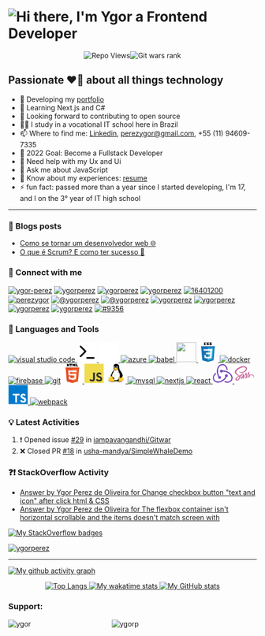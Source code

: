 # ![Hi there, I'm Ygor a Frontend Developer](https://user-images.githubusercontent.com/54226652/159144604-0b697da3-45aa-42f2-9d53-026eb0509992.png)

<p align="center"> <img src="https://komarev.com/ghpvc/?username=ygorperez&label=Profile%20views&color=dc143c&style=flat-square" alt="Repo Views" /><img src="https://gitwar-ygorperez.herokuapp.com//badge?username=ygorperez&color=dc143c&style=flat-square" alt="Git wars rank"> </p>

## Passionate ❤️‍🔥 about all things technology

- 🔨 Developing my [portfolio]() 
- 🌱 Learning Next.js and C#
- 👯 Looking forward to contributing to open source
- 👨‍🎓 I study in a vocational IT school here in Brazil
- 📫 Where to find me: [Linkedin](https://www.linkedin.com/in/ygor-perez-de-oliveira/), perezygor@gmail.com, +55 (11) 94609-7335 
- 🎯 2022 Goal: Become a Fullstack Developer
- 🤔 Need help with my Ux and Ui
- 💬 Ask me about JavaScript
- 📄 Know about my experiences: [resume](https://ygor-perez.notion.site)
- ⚡ fun fact: passed more than a year since I started developing, I'm 17, and I on the 3° year of IT high school
  
---

### :book: Blogs posts
<!-- BLOG-POST-LIST:START -->
- [Como se tornar um desenvolvedor web 🌐](https://dev.to/ygorperez/como-se-tornar-um-desenvolvedor-web-3bj2)
- [O que é Scrum? E como ter sucesso 🚀](https://dev.to/ygorperez/o-que-e-scrum-e-como-fazer-5hjf)
<!-- BLOG-POST-LIST:END -->

<h3 align="left">🔗 Connect with me</h3>
<p align="left">
<a href="https://linkedin.com/in/ygor-perez" target="blank"><img align="center" src="https://raw.githubusercontent.com/rahuldkjain/github-profile-readme-generator/master/src/images/icons/Social/linked-in-alt.svg" alt="ygor-perez" height="30" width="40" /></a>
<a href="https://codepen.io/ygorperez" target="blank"><img align="center" src="https://raw.githubusercontent.com/rahuldkjain/github-profile-readme-generator/master/src/images/icons/Social/codepen.svg" alt="ygorperez" height="30" width="40" /></a>
<a href="https://dev.to/ygorperez" target="blank"><img align="center" src="https://raw.githubusercontent.com/rahuldkjain/github-profile-readme-generator/master/src/images/icons/Social/devto.svg" alt="ygorperez" height="30" width="40" /></a>
<a href="https://twitter.com/ygorperez" target="blank"><img align="center" src="https://raw.githubusercontent.com/rahuldkjain/github-profile-readme-generator/master/src/images/icons/Social/twitter.svg" alt="ygorperez" height="30" width="40" /></a>
<a href="https://stackoverflow.com/users/16401200" target="blank"><img align="center" src="https://raw.githubusercontent.com/rahuldkjain/github-profile-readme-generator/master/src/images/icons/Social/stack-overflow.svg" alt="16401200" height="30" width="40" /></a>
<a href="https://instagram.com/perezygor" target="blank"><img align="center" src="https://raw.githubusercontent.com/rahuldkjain/github-profile-readme-generator/master/src/images/icons/Social/instagram.svg" alt="perezygor" height="30" width="40" /></a>
<a href="https://hashnode.com/@ygorperez" target="blank"><img align="center" src="https://raw.githubusercontent.com/rahuldkjain/github-profile-readme-generator/master/src/images/icons/Social/hashnode.svg" alt="@ygorperez" height="30" width="40" /></a>
<a href="https://medium.com/@ygorperez" target="blank"><img align="center" src="https://raw.githubusercontent.com/rahuldkjain/github-profile-readme-generator/master/src/images/icons/Social/medium.svg" alt="@ygorperez" height="30" width="40" /></a>
<a href="https://www.hackerrank.com/ygorperez" target="blank"><img align="center" src="https://raw.githubusercontent.com/rahuldkjain/github-profile-readme-generator/master/src/images/icons/Social/hackerrank.svg" alt="ygorperez" height="30" width="40" /></a>
<a href="https://www.leetcode.com/ygorperez" target="blank"><img align="center" src="https://raw.githubusercontent.com/rahuldkjain/github-profile-readme-generator/master/src/images/icons/Social/leet-code.svg" alt="ygorperez" height="30" width="40" /></a>
<a href="https://auth.geeksforgeeks.org/user/ygorperez" target="blank"><img align="center" src="https://raw.githubusercontent.com/rahuldkjain/github-profile-readme-generator/master/src/images/icons/Social/geeks-for-geeks.svg" alt="ygorperez" height="30" width="40" /></a>
<a href="https://www.topcoder.com/members/ygorperez" target="blank"><img align="center" src="https://raw.githubusercontent.com/rahuldkjain/github-profile-readme-generator/master/src/images/icons/Social/topcoder.svg" alt="ygorperez" height="30" width="40" /></a>
<a href="https://discord.gg/K9MWyNPR" target="blank"><img align="center" src="https://raw.githubusercontent.com/rahuldkjain/github-profile-readme-generator/master/src/images/icons/Social/discord.svg" alt="#9356" height="30" width="40" /></a>
</p>

### 🚀 Languages and Tools

<p align="left">  
  <a href="https://code.visualstudio.com/" target="_blank" rel="noreferrer"> <img src="https://cdn.jsdelivr.net/gh/devicons/devicon/icons/vscode/vscode-original.svg" alt="visual studio code" height="40"/> </a>
  <a href="https://www.zsh.org/#gh-light-mode-only" target="_blank" rel="noreferrer"><img src="https://raw.githubusercontent.com/codeSTACKr/codeSTACKr/7704eaaa4e70d69d45a5d1fc6463cae26a605437/img/terminal-light.svg#gh-light-mode-only" alt="terminal" height="40"/> </a>
  <a href="https://azure.microsoft.com/en-in/" target="_blank" rel="noreferrer"> <a href="https://www.zsh.org/#gh-dark-mode-only" target="_blank" rel="noreferrer"> <img src="https://raw.githubusercontent.com/codeSTACKr/codeSTACKr/7704eaaa4e70d69d45a5d1fc6463cae26a605437/img/terminal-dark.svg#gh-dark-mode-only" alt="terminal" height="40"/> </a>
  <a href="https://azure.microsoft.com/en-in/" target="_blank" rel="noreferrer"> <img src="https://www.vectorlogo.zone/logos/microsoft_azure/microsoft_azure-icon.svg" alt="azure" height="40"/> </a> 
  <a href="https://babeljs.io/" target="_blank" rel="noreferrer"> <img src="https://upload.wikimedia.org/wikipedia/commons/thumb/0/02/Babel_Logo.svg/1200px-Babel_Logo.svg.png" alt="babel" width="40" height="40"/> </a> <a href="https://getbootstrap.com" target="_blank" rel="noreferrer"> <img src="https://camo.githubusercontent.com/bec2c92468d081617cb3145a8f3d8103e268bca400f6169c3a68dc66e05c971e/68747470733a2f2f76352e676574626f6f7473747261702e636f6d2f646f63732f352e302f6173736574732f6272616e642f626f6f7473747261702d6c6f676f2d736861646f772e706e67" width="40" height="40"/>  </a>
  <a href="https://www.w3schools.com/css/" target="_blank" rel="noreferrer"> <img src="https://raw.githubusercontent.com/devicons/devicon/master/icons/css3/css3-original-wordmark.svg" alt="css3" width="40" height="40"/> </a>
  <a href="https://www.docker.com/" target="_blank" rel="noreferrer"> <img src="https://cdn-icons-png.flaticon.com/512/919/919853.png" alt="docker" width="40" height="40"/> </a> 
  <a href="https://firebase.google.com/" target="_blank" rel="noreferrer"> <img src="https://www.vectorlogo.zone/logos/firebase/firebase-icon.svg" alt="firebase" width="40" height="40"/> </a> 
  <a href="https://git-scm.com/" target="_blank" rel="noreferrer"> <img src="https://www.vectorlogo.zone/logos/git-scm/git-scm-icon.svg" alt="git" width="40" height="40"/></a> 
  <a href="https://www.w3.org/html/" target="_blank" rel="noreferrer"> <img src="https://raw.githubusercontent.com/devicons/devicon/master/icons/html5/html5-original-wordmark.svg" alt="html5" width="40" height="40"/> </a> 
  <a href="https://developer.mozilla.org/en-US/docs/Web/JavaScript" target="_blank" rel="noreferrer"> <img src="https://raw.githubusercontent.com/devicons/devicon/master/icons/javascript/javascript-original.svg" alt="javascript" width="40" height="40"/></a> 
  <a href="https://www.linux.org/" target="_blank" rel="noreferrer"> <img src="https://raw.githubusercontent.com/devicons/devicon/master/icons/linux/linux-original.svg" alt="linux" width="40" height="40"/> </a> <a href="https://www.mysql.com/" target="_blank" rel="noreferrer"> <img src="https://cdn.jsdelivr.net/gh/devicons/devicon/icons/mysql/mysql-original.svg" alt="mysql" height="40"/> </a> 
  <a href="https://nextjs.org/" target="_blank" rel="noreferrer"> <img src="https://encrypted-tbn0.gstatic.com/images?q=tbn:ANd9GcT8-5B9CdwNkHroiC2z4prsAFh2s8wpzNFz6A&usqp=CAU" alt="nextjs" height="40"/> </a> 
  <a href="https://reactjs.org/" target="_blank" rel="noreferrer"> <img src="https://cdn.jsdelivr.net/gh/devicons/devicon/icons/react/react-original.svg" alt="react" width="40" height="40"/> </a> <a href="https://redux.js.org" target="_blank" rel="noreferrer"> <img src="https://raw.githubusercontent.com/devicons/devicon/master/icons/redux/redux-original.svg" alt="redux" width="40" height="40"/> </a>
  <a href="https://sass-lang.com" target="_blank" rel="noreferrer"> <img src="https://raw.githubusercontent.com/devicons/devicon/master/icons/sass/sass-original.svg" alt="sass" width="40" height="40"/> </a> <a href="https://www.typescriptlang.org/" target="_blank" rel="noreferrer"> <img src="https://raw.githubusercontent.com/devicons/devicon/master/icons/typescript/typescript-original.svg" alt="typescript" width="40" height="40"/> </a>
  <a href="https://webpack.js.org" target="_blank" rel="noreferrer"> <img src="https://cdn.iconscout.com/icon/free/png-128/webpack-226064.png" alt="webpack" width="40" height="40"/> </a> 
</p>

### 💡 Latest Activities 

<!--START_SECTION:activity-->
1. ❗️ Opened issue [#29](https://github.com/iampavangandhi/Gitwar/issues/29) in [iampavangandhi/Gitwar](https://github.com/iampavangandhi/Gitwar)
2. ❌ Closed PR [#18](https://github.com/usha-mandya/SimpleWhaleDemo/pull/18) in [usha-mandya/SimpleWhaleDemo](https://github.com/usha-mandya/SimpleWhaleDemo)
<!--END_SECTION:activity-->

### ❓❗ StackOverflow Activity
<!-- STACKOVERFLOW:START -->
- [Answer by Ygor Perez de Oliveira for Change checkbox button &quot;text and icon&quot; after click html &amp; CSS](https://stackoverflow.com/questions/71468491/change-checkbox-button-text-and-icon-after-click-html-css/71469903#71469903)
- [Answer by Ygor Perez de Oliveira for The flexbox container isn&#39;t horizontal scrollable and the items doesn&#39;t match screen with](https://stackoverflow.com/questions/71388017/the-flexbox-container-isnt-horizontal-scrollable-and-the-items-doesnt-match-sc/71388562#71388562)
<!-- STACKOVERFLOW:END -->
  
[![My StackOverflow badges](https://stackoverflow-badge.herokuapp.com/api/StackOverflowBadge/16401200)](https://stackoverflow.com/users/16401200/ygor-perez-de-oliveira?tab=topactivity)
  
<p align="left"> <a href="https://github.com/ryo-ma/github-profile-trophy"><img src="https://github-profile-trophy.vercel.app/?username=ygorperez&theme=monokai&no-frame=true&column=3&margin-w=15&margin-h=15&rank=S,AAA,AA,A" alt="ygorperez" /></a> </p>
  
---
  

[![My github activity graph](https://activity-graph.herokuapp.com/graph?username=YgorPerez&theme=elegant&custom_title=Ygor%20Perez%27s%20Github%20Activity&bg_color=050F2C&line=009FEB&point=fff&hide_border=true)](https://github.com/ashutosh00710/github-readme-activity-graph)

<p align="center" >
  <a align="center" href="https://github.com/anuraghazra/github-readme-stats">
    <img src="https://github-readme-stats.vercel.app/api/top-langs/?username=YgorPerez&theme=algolia&hide_border=true" alt="Top Langs">
    <img src="https://github-readme-stats.vercel.app/api/wakatime?username=ygorperez&hide=other&custom_title=Time%20Spent%20This%20Week&theme=algolia&hide_border=true" alt="My wakatime stats">
    <img src="https://github-readme-stats.vercel.app/api?username=YgorPerez&custom_title=Ygor%20Perez%27s%20Github%20Stats&count_private=true&hide=prs&show_icons=true&theme=algolia&hide_border=true" alt="My GitHub stats">
  </a>
</p>
  
<!--<img  src="https://github-readme-streak-stats.herokuapp.com/?user=ygorperez&theme=algolia" alt="ygorperez" />-->

<!--<img src="https://github-readme-stats.vercel.app/api/pin/?username=YgorPerez&repo=moviefy&theme=algolia&bg_color=45,1d2B64,f8Cdda&border_radius=20" alt="Moviefy Project">-->

<h3 align="left">Support:</h3>
<p><a href="https://www.buymeacoffee.com/ygor"> <img align="left" src="https://cdn.buymeacoffee.com/buttons/v2/default-yellow.png" height="50" width="210" alt="ygor" /></a><a href="https://ko-fi.com/ygorp"> <img align="left" src="https://cdn.ko-fi.com/cdn/kofi3.png?v=3" height="50" width="210" alt="ygorp" /></a></p>
